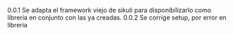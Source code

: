 0.0.1
Se adapta el framework viejo de sikuli para disponibilizarlo como libreria en conjunto con las ya creadas.
0.0.2
Se corrige setup, por error en libreria